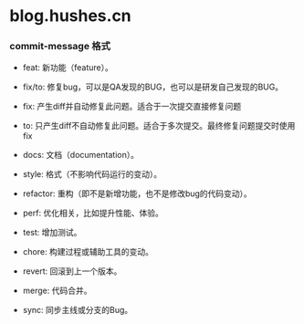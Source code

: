 # blog.hushes.cn


### commit-message 格式

- feat: 新功能（feature）。

- fix/to: 修复bug，可以是QA发现的BUG，也可以是研发自己发现的BUG。

- fix: 产生diff并自动修复此问题。适合于一次提交直接修复问题

- to: 只产生diff不自动修复此问题。适合于多次提交。最终修复问题提交时使用fix

- docs: 文档（documentation）。

- style: 格式（不影响代码运行的变动）。

- refactor: 重构（即不是新增功能，也不是修改bug的代码变动）。

- perf: 优化相关，比如提升性能、体验。

- test: 增加测试。

- chore: 构建过程或辅助工具的变动。

- revert: 回滚到上一个版本。

- merge: 代码合并。

- sync: 同步主线或分支的Bug。
